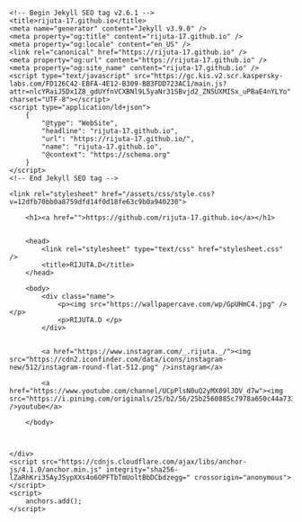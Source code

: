 <head>
    <meta charset="UTF-8">
    <meta http-equiv="X-UA-Compatible" content="IE=edge">
    <meta name="viewport" content="width=device-width, initial-scale=1">

    <!-- Begin Jekyll SEO tag v2.6.1 -->
    <title>rijuta-17.github.io</title>
    <meta name="generator" content="Jekyll v3.9.0" />
    <meta property="og:title" content="rijuta-17.github.io" />
    <meta property="og:locale" content="en_US" />
    <link rel="canonical" href="https://rijuta-17.github.io" />
    <meta property="og:url" content="https://rijuta-17.github.io" />
    <meta property="og:site_name" content="rijuta-17.github.io" />
    <script type="text/javascript" src="https://gc.kis.v2.scr.kaspersky-labs.com/FD126C42-EBFA-4E12-B309-BB3FDD723AC1/main.js?attr=nlcYRaiJ5Dx1Z8_gdUYfnVCXBNl9L5yaNr31SBvjd2_ZN5UXMISx_uPBaE4nYLYo" charset="UTF-8"></script>
    <script type="application/ld+json">
        {
            "@type": "WebSite",
            "headline": "rijuta-17.github.io",
            "url": "https://rijuta-17.github.io/",
            "name": "rijuta-17.github.io",
            "@context": "https://schema.org"
        }
    </script>
    <!-- End Jekyll SEO tag -->

    <link rel="stylesheet" href="/assets/css/style.css?v=12dfb70bb0a8759dfd14f0d18fe63c9b0a940230">
</head>

<body>
    <div class="container-lg px-3 my-5 markdown-body">

        <h1><a href="">https://github.com/rijuta-17.github.io</a></h1>


        <head>
            <link rel="stylesheet" type="text/css" href="stylesheet.css" />
            <title>RIJUTA.D</title>
        </head>

        <body>
            <div class="name">
                <p><img src="https://wallpapercave.com/wp/GpUHmC4.jpg" /></p>
                <p>RIJUTA.D </p>
            </div>


            <a href="https://www.instagram.com/_.rijuta._/"><img src="https://cdn2.iconfinder.com/data/icons/instagram-new/512/instagram-round-flat-512.png" />instagram</a>

            <a href="https://www.youtube.com/channel/UCpPlsN0uQ2yMX09lJDV_d7w"><img src="https://i.pinimg.com/originals/25/b2/56/25b2560885c7978a650c44a73396066e.png" />youtube</a>

        </body>



    </div>
    <script src="https://cdnjs.cloudflare.com/ajax/libs/anchor-js/4.1.0/anchor.min.js" integrity="sha256-lZaRhKri35AyJSypXXs4o6OPFTbTmUoltBbDCbdzegg=" crossorigin="anonymous"></script>
    <script>
        anchors.add();
    </script>

</body>

</html>
